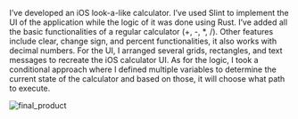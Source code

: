 I’ve developed an iOS look-a-like calculator. I’ve used Slint to implement the UI of the application while the logic of it was done using Rust. I’ve added all the basic functionalities of a regular calculator (+, -, *, /). Other features include clear, change sign, and percent functionalities, it also works with decimal numbers. For the UI, I arranged several grids, rectangles, and text messages to recreate the iOS calculator UI. As for the logic, I took a conditional approach where I defined multiple variables to determine the current state of the calculator and based on those, it will choose what path to execute.

![final_product](https://github.com/AlvinBadillo/Calculator-Slint-Rust-/assets/143550851/bd532bfe-3a7c-47e1-b70d-ff749aebfa8f)
